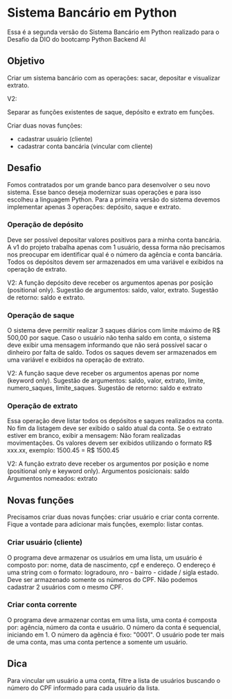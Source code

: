 # Sistema Bancário em Python

Essa é a segunda versão do Sistema Bancário em Python realizado para o Desafio da DIO do bootcamp Python Backend AI

## Objetivo

Criar um sistema bancário com as operações: sacar, depositar e visualizar extrato.

V2: 

Separar as funções existentes de saque, depósito e extrato em funções.

Criar duas novas funções: 
- cadastrar usuário (cliente)
- cadastrar conta bancária (vincular com cliente)

## Desafio

Fomos contratados por um grande banco para desenvolver o seu novo sistema. Esse banco deseja modernizar suas operações e para isso escolheu a linguagem Python. Para a primeira versão do sistema devemos implementar apenas 3 operações: depósito, saque e extrato.

### Operação de depósito

Deve ser possível depositar valores positivos para a minha conta bancária. A v1 do projeto trabalha apenas com 1 usuário, dessa forma não precisamos nos preocupar em identificar qual é o número da agência e conta bancária. Todos os depósitos devem ser armazenados em uma variável e exibidos na operação de extrato.

V2: 
A função depósito deve receber os argumentos apenas por posição (positional only).
Sugestão de argumentos: saldo, valor, extrato.
Sugestão de retorno: saldo e extrato.

### Operação de saque

O sistema deve permitir realizar 3 saques diários com limite máximo de R$ 500,00 por saque. Caso o usuário não tenha saldo em conta, o sistema deve exibir uma mensagem informando que não será possível sacar o dinheiro por falta de saldo. Todos os saques devem ser armazenados em uma variável e exibidos na operação de extrato.

V2: 
A função saque deve receber os argumentos apenas por nome (keyword only).
Sugestão de argumentos: saldo, valor, extrato, limite, numero_saques, limite_saques.
Sugestão de retorno: saldo e extrato

### Operação de extrato

Essa operação deve listar todos os depósitos e saques realizados na conta. No fim da listagem deve ser exibido o saldo atual da conta. Se o extrato estiver em branco, exibir a mensagem: Não foram realizadas movimentações.
Os valores devem ser exibidos utilizando o formato R$ xxx.xx, exemplo:
1500.45 = R$ 1500.45

V2:
A função extrato deve receber os argumentos por posição e nome (positional only e keyword only).
Argumentos posicionais: saldo
Argumentos nomeados: extrato

## Novas funções

Precisamos criar duas novas funções: criar usuário e criar conta corrente.
Fique a vontade para adicionar mais funções, exemplo: listar contas.

### Criar usuário (cliente)

O programa deve armazenar os usuários em uma lista, um usuário é composto por:
nome, data de nascimento, cpf e endereço.
O endereço é uma string com o formato: logradouro, nro - bairro - cidade / sigla estado.
Deve ser armazenado somente os números do CPF.
Não podemos cadastrar 2 usuários com o mesmo CPF.

### Criar conta corrente

O programa deve armazenar contas em uma lista, uma conta é composta por:
agência, número da conta e usuário. O número da conta é sequencial, iniciando em 1.
O número da agência é fixo: "0001".
O usuário pode ter mais de uma conta, mas uma conta pertence a somente um usuário.

## Dica

Para vincular um usuário a uma conta, filtre a lista de usuários buscando o número do CPF informado para cada usuário da lista.